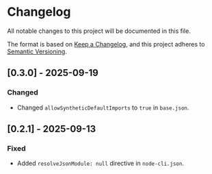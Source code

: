 # Changelog

All notable changes to this project will be documented in this file.

The format is based on [Keep a Changelog](https://keepachangelog.com/en/1.0.0/), and this project adheres to [Semantic Versioning](https://semver.org/spec/v2.0.0.html).

## [0.3.0] - 2025-09-19

### Changed

- Changed `allowSyntheticDefaultImports` to `true` in `base.json`.

## [0.2.1] - 2025-09-13

### Fixed

- Added `resolveJsonModule: null` directive in `node-cli.json`.
